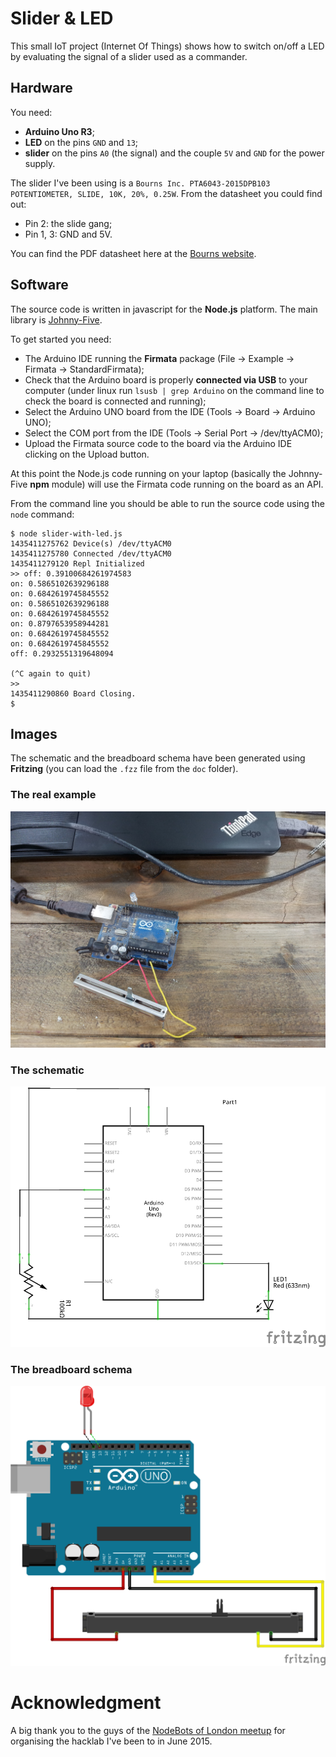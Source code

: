# Slider & LED

This small IoT project (Internet Of Things) shows how to switch on/off a LED by evaluating the signal of a slider used as a commander.

## Hardware

You need:
- __Arduino Uno R3__;
- __LED__ on the pins `GND` and `13`;
- __slider__ on the pins `A0` (the signal) and the couple `5V` and `GND` for the power supply.

The slider I've been using is a `Bourns Inc. PTA6043-2015DPB103 POTENTIOMETER, SLIDE, 10K, 20%, 0.25W`. From the datasheet you could find out:
- Pin 2: the slide gang;
- Pin 1, 3: GND and 5V.

You can find the PDF datasheet here at the [Bourns website](http://www.bourns.com/data/global/pdfs/pta.pdf). 

## Software

The source code is written in javascript for the __Node.js__ platform. The main library is [Johnny-Five](http://johnny-five.io).

To get started you need:
* The Arduino IDE running the __Firmata__ package (File -> Example -> Firmata -> StandardFirmata);
* Check that the Arduino board is properly __connected via USB__ to your computer (under linux run `lsusb | grep Arduino` on the command line to check the board is connected and running);
* Select the Arduino UNO board from the IDE (Tools -> Board -> Arduino UNO);
* Select the COM port from the IDE (Tools -> Serial Port -> /dev/ttyACM0);
* Upload the Firmata source code to the board via the Arduino IDE clicking on the Upload button.

At this point the Node.js code running on your laptop (basically the Johnny-Five __npm__ module) will use the Firmata code running on the board as an API.

From the command line you should be able to run the source code using the `node` command:
```
$ node slider-with-led.js 
1435411275762 Device(s) /dev/ttyACM0 
1435411275780 Connected /dev/ttyACM0 
1435411279120 Repl Initialized 
>> off: 0.39100684261974583
on: 0.5865102639296188
on: 0.6842619745845552
on: 0.5865102639296188
on: 0.6842619745845552
on: 0.8797653958944281
on: 0.6842619745845552
on: 0.6842619745845552
off: 0.2932551319648094

(^C again to quit)
>> 
1435411290860 Board Closing. 
$
```

## Images

The schematic and the breadboard schema have been generated using __Fritzing__ (you can load the `.fzz` file from the `doc` folder).

### The real example
![The setup](/doc/ArduinoUno_Slider_LED.jpg)

### The schematic
![Schematic](/doc/ArduinoUno_Slider_LED_schem.png)

### The breadboard schema
![Breadboard](/doc/ArduinoUno_Slider_LED_bb.png)

# Acknowledgment

A big thank you to the guys of the [NodeBots of London meetup](http://www.meetup.com/NodeBots-of-London) for organising the hacklab I've been to in June 2015.